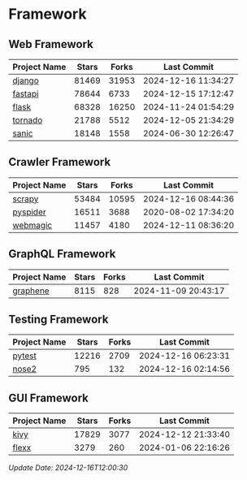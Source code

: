 # Framework

## Web Framework
| Project Name | Stars | Forks | Last Commit |
| ------------ | ----- | ----- | ----------- |
| [django](https://github.com/django/django) | 81469 | 31953 | 2024-12-16 11:34:27 |
| [fastapi](https://github.com/fastapi/fastapi) | 78644 | 6733 | 2024-12-15 17:12:47 |
| [flask](https://github.com/pallets/flask) | 68328 | 16250 | 2024-11-24 01:54:29 |
| [tornado](https://github.com/tornadoweb/tornado) | 21788 | 5512 | 2024-12-05 21:34:29 |
| [sanic](https://github.com/sanic-org/sanic) | 18148 | 1558 | 2024-06-30 12:26:47 |

## Crawler Framework
| Project Name | Stars | Forks | Last Commit |
| ------------ | ----- | ----- | ----------- |
| [scrapy](https://github.com/scrapy/scrapy) | 53484 | 10595 | 2024-12-16 08:44:36 |
| [pyspider](https://github.com/binux/pyspider) | 16511 | 3688 | 2020-08-02 17:34:20 |
| [webmagic](https://github.com/code4craft/webmagic) | 11457 | 4180 | 2024-12-11 08:36:20 |

## GraphQL Framework
| Project Name | Stars | Forks | Last Commit |
| ------------ | ----- | ----- | ----------- |
| [graphene](https://github.com/graphql-python/graphene) | 8115 | 828 | 2024-11-09 20:43:17 |

## Testing Framework
| Project Name | Stars | Forks | Last Commit |
| ------------ | ----- | ----- | ----------- |
| [pytest](https://github.com/pytest-dev/pytest) | 12216 | 2709 | 2024-12-16 06:23:31 |
| [nose2](https://github.com/nose-devs/nose2) | 795 | 132 | 2024-12-16 02:14:56 |

## GUI Framework
| Project Name | Stars | Forks | Last Commit |
| ------------ | ----- | ----- | ----------- |
| [kivy](https://github.com/kivy/kivy) | 17829 | 3077 | 2024-12-12 21:33:40 |
| [flexx](https://github.com/flexxui/flexx) | 3279 | 260 | 2024-01-06 22:16:26 |

*Update Date: 2024-12-16T12:00:30*